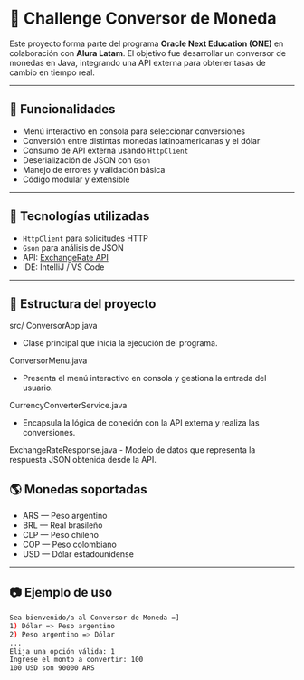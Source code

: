 # 💱 Challenge Conversor de Moneda

Este proyecto forma parte del programa **Oracle Next Education (ONE)** en colaboración con **Alura Latam**. El objetivo fue desarrollar un conversor de monedas en Java, integrando una API externa para obtener tasas de cambio en tiempo real.

---

## 🚀 Funcionalidades

- Menú interactivo en consola para seleccionar conversiones
- Conversión entre distintas monedas latinoamericanas y el dólar
- Consumo de API externa usando `HttpClient`
- Deserialización de JSON con `Gson`
- Manejo de errores y validación básica
- Código modular y extensible

---

## 🧠 Tecnologías utilizadas

- `HttpClient` para solicitudes HTTP
- `Gson` para análisis de JSON
- API: [ExchangeRate API](https://www.exchangerate-api.com/)
- IDE: IntelliJ / VS Code

---

## 🧩 Estructura del proyecto

src/
ConversorApp.java
   - Clase principal que inicia la ejecución del programa.

ConversorMenu.java
   - Presenta el menú interactivo en consola y gestiona la entrada del usuario.

CurrencyConverterService.java
   - Encapsula la lógica de conexión con la API externa y realiza las conversiones.

ExchangeRateResponse.java
    - Modelo de datos que representa la respuesta JSON obtenida desde la API.

## 🌎 Monedas soportadas

- ARS — Peso argentino  
- BRL — Real brasileño  
- CLP — Peso chileno  
- COP — Peso colombiano  
- USD — Dólar estadounidense  

---

## 📷 Ejemplo de uso

```bash
Sea bienvenido/a al Conversor de Moneda =]
1) Dólar => Peso argentino
2) Peso argentino => Dólar
...
Elija una opción válida: 1
Ingrese el monto a convertir: 100
100 USD son 90000 ARS